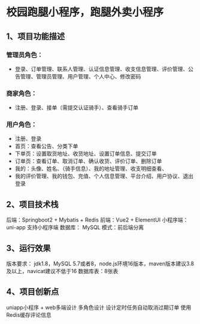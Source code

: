 # 校园跑腿小程序，跑腿外卖小程序
## 1、项目功能描述
### 管理员角色：
- 登录、订单管理、联系人管理、认证信息管理、收支信息管理、评价管理、公告管理、管理员管理、用户管理、个人中心、修改密码
### 商家角色：
- 注册、登录、接单（需提交认证骑手）、查看骑手订单
### 用户角色：
- 注册、登录
- 首页：查看公告、分类下单
- 下单页：设置取货地址、收货地址、设置订单信息、提交订单
- 订单页：查看订单、取消订单、确认收货、评价订单、删除订单
- 我的：头像、姓名、（骑手信息）、我的地址管理、收支明细查看、
- 我的评价管理、我的钱包、充值、个人信息管理、平台介绍、用户协议、退出登录
## 2、项目技术栈
后端：Springboot2 + Mybatis + Redis
前端：Vue2 + ElementUI
小程序端：uni-app 支持小程序端
数据库： MySQL
模式：前后端分离
## 3、运行效果

版本要求：
jdk1.8，MySQL 5.7或者8，node.js环境16版本，maven版本建议3.8及以上，navicat建议不低于16
数据库表：8张表
## 4、项目创新点
uniapp小程序 + web多端设计 多角色设计
设计定时任务自动取消过期订单
使用Redis缓存评论信息
